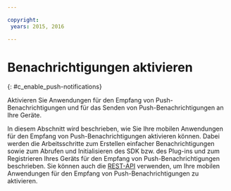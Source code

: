 ```yaml
---

copyright:
 years: 2015, 2016

---
```


# Benachrichtigungen aktivieren
{: #c_enable_push-notifications}

Aktivieren Sie Anwendungen für den Empfang von Push-Benachrichtigungen und für das Senden von Push-Benachrichtigungen an Ihre Geräte.

In diesem Abschnitt wird beschrieben, wie Sie Ihre mobilen Anwendungen für den
Empfang von Push-Benachrichtigungen aktivieren können. Dabei werden die Arbeitsschritte zum
Erstellen einfacher Benachrichtigungen sowie zum Abrufen und Initialisieren des SDK bzw. des Plug-ins
und zum Registrieren Ihres Geräts für den Empfang von Push-Benachrichtigungen beschrieben. Sie können auch die [REST-API](t_restapi.html) verwenden, um Ihre mobilen Anwendungen für den Empfang von Push-Benachrichtigungen
zu aktivieren.
